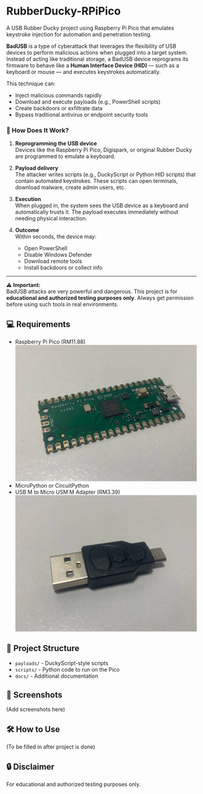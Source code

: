 # RubberDucky-RPiPico
A USB Rubber Ducky project using Raspberry Pi Pico that emulates keystroke injection for automation and penetration testing.

**BadUSB** is a type of cyberattack that leverages the flexibility of USB devices to perform malicious actions when plugged into a target system. Instead of acting like traditional storage, a BadUSB device reprograms its firmware to behave like a **Human Interface Device (HID)** — such as a keyboard or mouse — and executes keystrokes automatically.

This technique can:
- Inject malicious commands rapidly
- Download and execute payloads (e.g., PowerShell scripts)
- Create backdoors or exfiltrate data
- Bypass traditional antivirus or endpoint security tools

### 🧠 How Does It Work?

1. **Reprogramming the USB device**  
   Devices like the Raspberry Pi Pico, Digispark, or original Rubber Ducky are programmed to emulate a keyboard.

2. **Payload delivery**  
   The attacker writes scripts (e.g., DuckyScript or Python HID scripts) that contain automated keystrokes. These scripts can open terminals, download malware, create admin users, etc.

3. **Execution**  
   When plugged in, the system sees the USB device as a keyboard and automatically trusts it. The payload executes immediately without needing physical interaction.

4. **Outcome**  
   Within seconds, the device may:
   - Open PowerShell
   - Disable Windows Defender
   - Download remote tools
   - Install backdoors or collect info

---

⚠️ **Important:**  
BadUSB attacks are very powerful and dangerous. This project is for **educational and authorized testing purposes only**. Always get permission before using such tools in real environments.


## 💻 Requirements
- Raspberry Pi Pico (RM11.88)
![Raspberry Pi Pico](Images/RaspberryPi%20Pico.jpg)
- MicroPython or CircuitPython
- USB M to Micro USM M Adapter (RM3.39)
![USB Adapter](Images/USB%20Adapter.jpg)

## 📂 Project Structure
- `payloads/` - DuckyScript-style scripts
- `scripts/` - Python code to run on the Pico
- `docs/` - Additional documentation

## 📸 Screenshots
(Add screenshots here)

## 🛠️ How to Use
(To be filled in after project is done)

## 🔒 Disclaimer
For educational and authorized testing purposes only.
